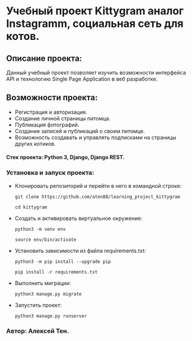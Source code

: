 # Учебный проект Kittygram аналог Instagramm, социальная сеть для котов.
## Описание проекта:
Данный учебный проект позволяет изучить возможности интерфейса API и технологию Single Page Application в веб разработке.
## Возможности проекта:
- Регистрация и авторизация.
- Создание личной страницы питомца.
- Публикация фотографий.
- Создание записей и публикаций о своем питомце.
- Возможность создавать и управлять подписками на страницы других котиков.
#### Стек проекта: Python 3, Django, Django REST.
### Установка и запуск проекта:

- Клонировать репозиторий и перейти в него в командной строке:
  ```
  git clone https://github.com/aten88/learning_project_kittygram
  ```
  ```
  cd kittygram
  ```
- Cоздать и активировать виртуальное окружение:
  ```
  python3 -m venv env
  ```
  ```
  source env/bin/activate
  ```
- Установить зависимости из файла requirements.txt:
  ```
  python3 -m pip install --upgrade pip
  ```
  ```
  pip install -r requirements.txt
  ```
- Выполнить миграции:
  ```
  python3 manage.py migrate
  ```
- Запустить проект:

  ```
  python3 manage.py runserver
  ```
### Автор: Алексей Тен.
